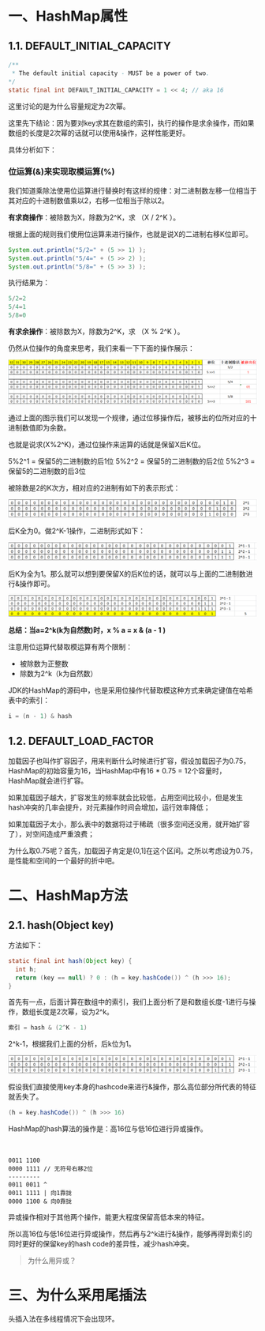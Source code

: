 # 一、HashMap属性

## 1.1. DEFAULT_INITIAL_CAPACITY

~~~java
/**
 * The default initial capacity - MUST be a power of two.
*/
static final int DEFAULT_INITIAL_CAPACITY = 1 << 4; // aka 16
~~~

这里讨论的是为什么容量规定为2次幂。

这里先下结论：因为要对key求其在数组的索引，执行的操作是求余操作，而如果数组的长度是2次幂的话就可以使用&操作，这样性能更好。

具体分析如下：

### 位运算(&)来实现取模运算(%)

我们知道乘除法使用位运算进行替换时有这样的规律：对二进制数左移一位相当于其对应的十进制数值乘以2，右移一位相当于除以2。

**有求商操作**：被除数为X，除数为2^K，求 （X / 2^K ）。

根据上面的规则我们使用位运算来进行操作，也就是说X的二进制右移K位即可。

~~~java
System.out.println("5/2=" + (5 >> 1) );
System.out.println("5/4=" + (5 >> 2) );
System.out.println("5/8=" + (5 >> 3) );
~~~

执行结果为：

~~~java
5/2=2
5/4=1
5/8=0
~~~

**有求余操作**：被除数为X，除数为2^K，求 （X % 2^K ）。

仍然从位操作的角度来思考，我们来看一下下面的操作展示：

![](../../images/hashmap-1.png)

通过上面的图示我们可以发现一个规律，通过位移操作后，被移出的位所对应的十进制数值即为余数。

也就是说求(X%2^K)，通过位操作来运算的话就是保留X后K位。

5%2^1 = 保留5的二进制数的后1位
5%2^2 = 保留5的二进制数的后2位
5%2^3 = 保留5的二进制数的后3位

被除数是2的K次方，相对应的2进制有如下的表示形式：

![](../../images/hashmap-2.png)

后K全为0。做2^K-1操作，二进制形式如下：

![](../../images/hashmap-3.png)

后K为全为1。那么就可以想到要保留X的后K位的话，就可以与上面的二进制数进行&操作即可。

![](../../images/hashmap-4.png)

**总结：当a=2^k(k为自然数)时，x % a = x & (a - 1 )**

注意用位运算代替取模运算有两个限制：

- 被除数为正整数
- 除数为2^k（k为自然数）

JDK的HashMap的源码中，也是采用位操作代替取模这种方式来确定键值在哈希表中的索引：

~~~java
i = (n - 1) & hash
~~~

## 1.2. DEFAULT_LOAD_FACTOR

加载因子也叫作扩容因子，用来判断什么时候进行扩容，假设加载因子为0.75，HashMap的初始容量为16，当HashMap中有16 * 0.75 = 12个容量时，HashMap就会进行扩容。

如果加载因子越大，扩容发生的频率就会比较低，占用空间比较小，但是发生hash冲突的几率会提升，对元素操作时间会增加，运行效率降低；

如果加载因子太小，那么表中的数据将过于稀疏（很多空间还没用，就开始扩容了），对空间造成严重浪费；

为什么取0.75呢？首先，加载因子肯定是(0,1]在这个区间。之所以考虑设为0.75，是性能和空间的一个最好的折中吧。

# 二、HashMap方法

## 2.1. hash(Object key)

方法如下：

~~~java
static final int hash(Object key) {
  int h;
  return (key == null) ? 0 : (h = key.hashCode()) ^ (h >>> 16);
}
~~~

首先有一点，后面计算在数组中的索引，我们上面分析了是和数组长度-1进行与操作，数组长度是2次幂，设为2^k。

~~~java
索引 = hash & (2^K - 1)
~~~

2^k-1，根据我们上面的分析，后k位为1。

![](../../images/hashmap-3.png)

假设我们直接使用key本身的hashcode来进行&操作，那么高位部分所代表的特征就丢失了。

~~~java
(h = key.hashCode()) ^ (h >>> 16)
~~~

HashMap的hash算法的操作是：高16位与低16位进行异或操作。

~~~


0011 1100
0000 1111 // 无符号右移2位
---------
0011 0011 ^
0011 1111 | 向1靠拢
0000 1100 & 向0靠拢
~~~

异或操作相对于其他两个操作，能更大程度保留高低本来的特征。

所以高16位与低16位进行异或操作，然后再与2^k进行&操作，能够再得到索引的同时更好的保留key的hash code的差异性，减少hash冲突。

> 为什么用异或？

# 三、为什么采用尾插法

头插入法在多线程情况下会出现环。







